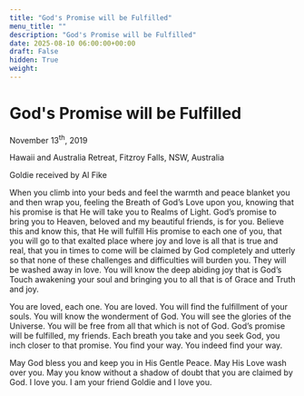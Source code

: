 ```yaml
---
title: "God's Promise will be Fulfilled"
menu_title: ""
description: "God's Promise will be Fulfilled"
date: 2025-08-10 06:00:00+00:00
draft: False
hidden: True
weight:
---
```

# God's Promise will be Fulfilled

November 13<sup>th</sup>, 2019

Hawaii and Australia Retreat, Fitzroy Falls, NSW, Australia

Goldie received by Al Fike

When you climb into your beds and feel the warmth and peace blanket you and then wrap you, feeling the Breath of God’s Love upon you, knowing that his promise is that He will take you to Realms of Light. God’s promise to bring you to Heaven, beloved and my beautiful friends, is for you. Believe this and know this, that He will fulfill His promise to each one of you, that you will go to that exalted place where joy and love is all that is true and real, that you in times to come will be claimed by God completely and utterly so that none of these challenges and difficulties will burden you. They will be washed away in love. You will know the deep abiding joy that is God’s Touch awakening your soul and bringing you to all that is of Grace and Truth and joy.

You are loved, each one. You are loved. You will find the fulfillment of your souls. You will know the wonderment of God. You will see the glories of the Universe. You will be free from all that which is not of God. God’s promise will be fulfilled, my friends. Each breath you take and you seek God, you inch closer to that promise. You find your way. You indeed find your way.

May God bless you and keep you in His Gentle Peace. May His Love wash over you. May you know without a shadow of doubt that you are claimed by God. I love you. I am your friend Goldie and I love you. 
